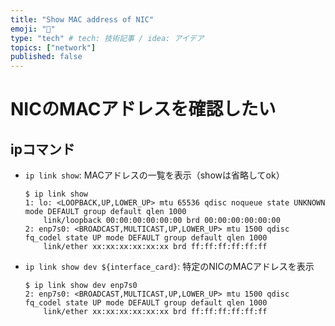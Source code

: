 ```yaml
---
title: "Show MAC address of NIC"
emoji: "🤖"
type: "tech" # tech: 技術記事 / idea: アイデア
topics: ["network"]
published: false
---
```


# NICのMACアドレスを確認したい

## ipコマンド
- `ip link show`: MACアドレスの一覧を表示（showは省略してok）
  ```
  $ ip link show
  1: lo: <LOOPBACK,UP,LOWER_UP> mtu 65536 qdisc noqueue state UNKNOWN mode DEFAULT group default qlen 1000
      link/loopback 00:00:00:00:00:00 brd 00:00:00:00:00:00
  2: enp7s0: <BROADCAST,MULTICAST,UP,LOWER_UP> mtu 1500 qdisc fq_codel state UP mode DEFAULT group default qlen 1000
      link/ether xx:xx:xx:xx:xx:xx brd ff:ff:ff:ff:ff:ff
  ```
- `ip link show dev ${interface_card}`: 特定のNICのMACアドレスを表示
  ```
  $ ip link show dev enp7s0
  2: enp7s0: <BROADCAST,MULTICAST,UP,LOWER_UP> mtu 1500 qdisc fq_codel state UP mode DEFAULT group default qlen 1000
      link/ether xx:xx:xx:xx:xx:xx brd ff:ff:ff:ff:ff:ff
  ```
